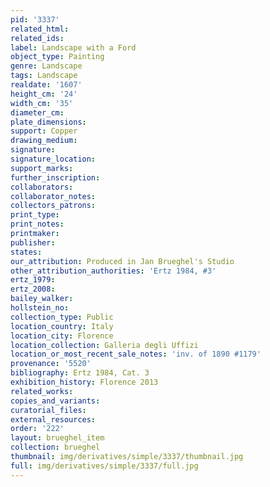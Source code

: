 ```yaml
---
pid: '3337'
related_html: 
related_ids: 
label: Landscape with a Ford
object_type: Painting
genre: Landscape
tags: Landscape
realdate: '1607'
height_cm: '24'
width_cm: '35'
diameter_cm: 
plate_dimensions: 
support: Copper
drawing_medium: 
signature: 
signature_location: 
support_marks: 
further_inscription: 
collaborators: 
collaborator_notes: 
collectors_patrons: 
print_type: 
print_notes: 
printmaker: 
publisher: 
states: 
our_attribution: Produced in Jan Brueghel's Studio
other_attribution_authorities: 'Ertz 1984, #3'
ertz_1979: 
ertz_2008: 
bailey_walker: 
hollstein_no: 
collection_type: Public
location_country: Italy
location_city: Florence
location_collection: Galleria degli Uffizi
location_or_most_recent_sale_notes: 'inv. of 1890 #1179'
provenance: '5520'
bibliography: Ertz 1984, Cat. 3
exhibition_history: Florence 2013
related_works: 
copies_and_variants: 
curatorial_files: 
external_resources: 
order: '222'
layout: brueghel_item
collection: brueghel
thumbnail: img/derivatives/simple/3337/thumbnail.jpg
full: img/derivatives/simple/3337/full.jpg
---
```

